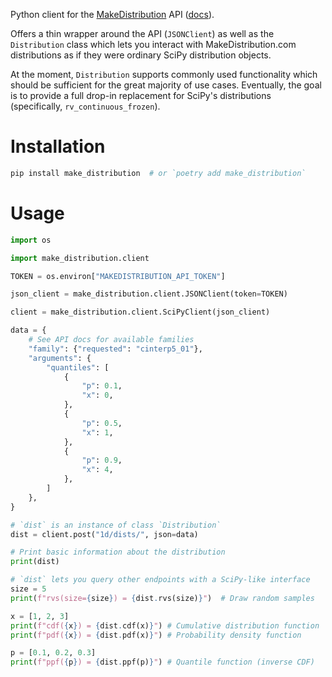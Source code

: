 
[homepage]: https://makedistribution.com
[docs]: https://makedistribution.com/s/api/v0/docs/

Python client for the [MakeDistribution][homepage] API ([docs][docs]).

Offers a thin wrapper around the API (`JSONClient`) as well as the `Distribution` class which lets you interact with MakeDistribution.com distributions as if they were ordinary SciPy distribution objects. 

At the moment, `Distribution` supports commonly used functionality which should be sufficient for the great majority of use cases. Eventually, the goal is to provide a full drop-in replacement for SciPy's distributions (specifically, ``rv_continuous_frozen``).

# Installation
```bash
pip install make_distribution  # or `poetry add make_distribution`
```

# Usage
```python
import os

import make_distribution.client

TOKEN = os.environ["MAKEDISTRIBUTION_API_TOKEN"]

json_client = make_distribution.client.JSONClient(token=TOKEN)

client = make_distribution.client.SciPyClient(json_client)

data = {
    # See API docs for available families
    "family": {"requested": "cinterp5_01"},
    "arguments": {
        "quantiles": [
            {
                "p": 0.1,
                "x": 0,
            },
            {
                "p": 0.5,
                "x": 1,
            },
            {
                "p": 0.9,
                "x": 4,
            },
        ]
    },
}

# `dist` is an instance of class `Distribution`
dist = client.post("1d/dists/", json=data)

# Print basic information about the distribution
print(dist)

# `dist` lets you query other endpoints with a SciPy-like interface
size = 5
print(f"rvs(size={size}) = {dist.rvs(size)}")  # Draw random samples

x = [1, 2, 3]
print(f"cdf({x}) = {dist.cdf(x)}") # Cumulative distribution function
print(f"pdf({x}) = {dist.pdf(x)}") # Probability density function

p = [0.1, 0.2, 0.3]
print(f"ppf({p}) = {dist.ppf(p)}") # Quantile function (inverse CDF)
```